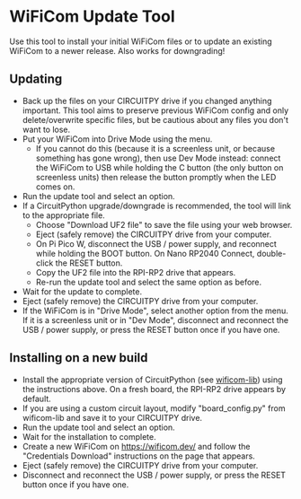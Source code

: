 # WiFiCom Update Tool

Use this tool to install your initial WiFiCom files or to update an existing WiFiCom to a newer release.  Also works for downgrading!

## Updating
- Back up the files on your CIRCUITPY drive if you changed anything important. This tool aims to preserve previous WiFiCom config and only delete/overwrite specific files, but be cautious about any files you don't want to lose.
- Put your WiFiCom into Drive Mode using the menu.
  - If you cannot do this (because it is a screenless unit, or because something has gone wrong), then use Dev Mode instead: connect the WiFiCom to USB while holding the C button (the only button on screenless units) then release the button promptly when the LED comes on.
- Run the update tool and select an option.
- If a CircuitPython upgrade/downgrade is recommended, the tool will link to the appropriate file.
  - Choose "Download UF2 file" to save the file using your web browser.
  - Eject (safely remove) the CIRCUITPY drive from your computer.
  - On Pi Pico W, disconnect the USB / power supply, and reconnect while holding the BOOT button. On Nano RP2040 Connect, double-click the RESET button.
  - Copy the UF2 file into the RPI-RP2 drive that appears.
  - Re-run the update tool and select the same option as before.
- Wait for the update to complete.
- Eject (safely remove) the CIRCUITPY drive from your computer.
- If the WiFiCom is in "Drive Mode", select another option from the menu. If it is a screenless unit or in "Dev Mode", disconnect and reconnect the USB / power supply, or press the RESET button once if you have one.

## Installing on a new build
- Install the appropriate version of CircuitPython (see [wificom-lib](https://github.com/mechawrench/wificom-lib)) using the instructions above. On a fresh board, the RPI-RP2 drive appears by default.
- If you are using a custom circuit layout, modify "board_config.py" from wificom-lib and save it to your CIRCUITPY drive.
- Run the update tool and select an option.
- Wait for the installation to complete.
- Create a new WiFiCom on https://wificom.dev/ and follow the "Credentials Download" instructions on the page that appears.
- Eject (safely remove) the CIRCUITPY drive from your computer.
- Disconnect and reconnect the USB / power supply, or press the RESET button once if you have one.
